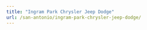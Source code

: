 ```yaml
---
title: "Ingram Park Chrysler Jeep Dodge"
url: /san-antonio/ingram-park-chrysler-jeep-dodge/
---
```


